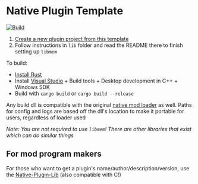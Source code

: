 # Native Plugin Template

[![Build](https://github.com/MolotovCherry/Native-Plugin-Template-Rust/actions/workflows/build.yml/badge.svg?event=push)](https://github.com/MolotovCherry/Native-Plugin-Template-Rust/actions/workflows/build.yml)

1. [Create a new plugin project from this template](https://github.com/new?template_name=Native-Plugin-Template-Rust&template_owner=MolotovCherry)
2. Follow instructions in `lib` folder and read the README there to finish setting up `libmem`

To build:
- [Install Rust](https://rustup.rs/)
- Install [Visual Studio](https://visualstudio.microsoft.com/downloads/) + Build tools + Desktop development in C++ + Windows SDK
- Build with `cargo build` or `cargo build --release`

Any build dll is compatible with the original [native mod loader](https://www.nexusmods.com/baldursgate3/mods/944) as well. Paths for config and logs are based off the dll's location to make it portable for users, regardless of loader used

_Note: You are not required to use `libmem`! There are other libraries that exist which can do similar things_

## For mod program makers

For those who want to get a plugin's name/author/description/version, use the [Native-Plugin-Lib](https://github.com/MolotovCherry/Native-Plugin-Lib) (also compatible with C!)
